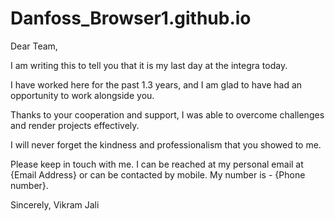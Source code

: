 # Danfoss_Browser1.github.io



Dear Team,

I am writing this to tell you that it is my last day at the integra today.

I have worked here for the past 1.3 years, and I am glad to have had an opportunity to work alongside you.

Thanks to your cooperation and support, I was able to overcome challenges and render projects effectively.

I will never forget the kindness and professionalism that you showed to me.

Please keep in touch with me. I can be reached at my personal email at {Email Address} or can be contacted by mobile. My number is - {Phone number}.

Sincerely,
Vikram Jali
